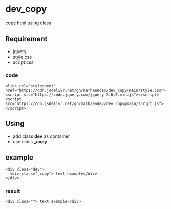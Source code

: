 # dev_copy
copy html using class
## Requirement
- jquery
- style.css
- script.css

### code
```
<link rel="stylesheet" href="https://cdn.jsdelivr.net/gh/marhaendev/dev_copy@main/style.css">
<script src="https://code.jquery.com/jquery-3.6.0.min.js"></script>
<script src="https://cdn.jsdelivr.net/gh/marhaendev/dev_copy@main/script.js"></script>
```

## Using
- add class **dev** as container
- use class **_copy**

## example
```
<div class="dev">
  <div class="_copy"> text example</div>
</div>
```
### result
```
<div class=""> text example</div>
```
